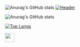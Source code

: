 


![Anurag's GitHub stats](https://github-readme-stats.vercel.app/api?username=Ozgurustuner&hide=contribs,prs)
[![Header](https://raw.githubusercontent.com/MartinHeinz/<OWNER>/<OWNER>/readme_header.png "Header")](https://some-url.dev/)

![Anurag's GitHub stats](https://github-readme-stats.vercel.app/api?username=Ozgurustuner&show_icons=true)



[![Top Langs](https://github-readme-stats.vercel.app/api/top-langs/?username=Ozgurustuner&layout=compact)](https://github.com/anuraghazra/github-readme-stats)

<img src="https://raw.githubusercontent.com/<OWNER>/<OWNER>/master/<GIF_NAME>.gif" width="30px">

<!--
**Ozgurustuner/Ozgurustuner** is a ✨ _special_ ✨ repository because its `README.md` (this file) appears on your GitHub profile.
![Anurag's GitHub stats](https://github-readme-stats.vercel.app/api?username=anuraghazra&show_icons=true&theme=radical)
Here are some ideas to get you started:

- 🔭 I’m currently working on ...
- 🌱 I’m currently learning ...
- 👯 I’m looking to collaborate on ...
- 🤔 I’m looking for help with ...
- 💬 Ask me about ...
- 📫 How to reach me: ...
- 😄 Pronouns: ...
- ⚡ Fun fact: ...
-->
